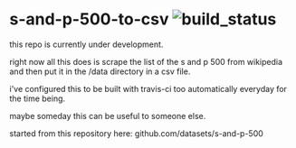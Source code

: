 
# s-and-p-500-to-csv ![build_status](https://travis-ci.org/flynneva/s-and-p-500-to-csv.svg?branch=master)
this repo is currently under development.

right now all this does is scrape the list of the s and p 500 from wikipedia and then put it in the /data directory in a csv file.

i've configured this to be built with travis-ci too automatically everyday for the time being.

maybe someday this can be useful to someone else.

started from this repository here: github.com/datasets/s-and-p-500

